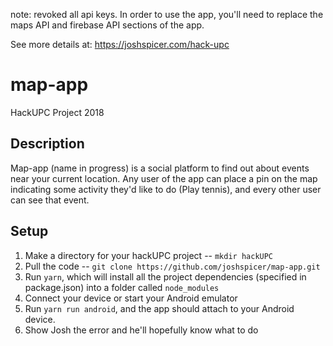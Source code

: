 note: revoked all api keys. In order to use the app, you'll need to replace the maps API and firebase API sections of the app.

See more details at: https://joshspicer.com/hack-upc

# map-app
HackUPC Project 2018

## Description

Map-app (name in progress) is a social platform to find out about events near your current location. Any user of the app can place a pin on the map indicating some activity they'd like to do (Play tennis), and every other user can see that event.



## Setup

1. Make a directory for your hackUPC project -- `mkdir hackUPC`
2. Pull the code -- `git clone https://github.com/joshspicer/map-app.git`
3. Run `yarn`, which will install all the project dependencies (specified in package.json) into a folder called `node_modules`
4. Connect your device or start your Android emulator
5. Run `yarn run android`, and the app should attach to your Android device.
6. Show Josh the error and he'll hopefully know what to do
